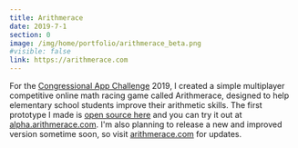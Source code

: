 ```yaml
---
title: Arithmerace
date: 2019-7-1
section: 0
image: /img/home/portfolio/arithmerace_beta.png
#visible: false
link: https://arithmerace.com
---
```


For the [Congressional App Challenge](https://www.congressionalappchallenge.us/) 2019, I created a simple multiplayer competitive online math racing game called Arithmerace, designed to help elementary school students improve their arithmetic skills. The first prototype I made is [open source here](https://github.com/arithmerace/original-arithmerace-demo) and you can try it out at [alpha.arithmerace.com](https://alpha.arithmerace.com/). I'm also planning to release a new and improved version sometime soon, so visit [arithmerace.com](https://arithmerace.com/) for updates.
